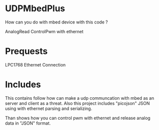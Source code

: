 

# UDPMbedPlus

How can you do with mbed device with this code ?

AnalogRead
ControlPwm with ethernet

# Prequests

LPC1768 
Ethernet Connection



# Includes

This contains follow how can make a udp communcation with mbed as an server and client as a threat.
Also this project includes "picojson" JSON using with ethernet parsing and serializing.

Than shows how you can control pwm with ethernet and release analog data in "JSON" format.
